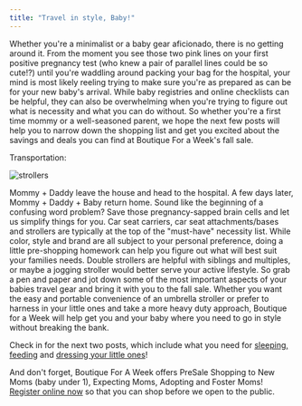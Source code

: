 ```yaml
---
title: "Travel in style, Baby!"
---
```


Whether you're a minimalist or a baby gear aficionado, there is no getting around it. From the moment you see those two pink lines on your first positive pregnancy test (who knew a pair of parallel lines could be so cute!?) until you're waddling around packing your bag for the hospital, your mind is most likely reeling trying to make sure you're as prepared as can be for your new baby's arrival. While baby registries and online checklists can be helpful, they can also be overwhelming when you're trying to figure out what is necessity and what you can do without. So whether you're a first time mommy or a well-seasoned parent, we hope the next few posts will help you to narrow down the shopping list and get you excited about the savings and deals you can find at Boutique For a Week's fall sale.

Transportation:

![strollers](/img/blog/image/stroller%20Collage.jpg)

Mommy + Daddy leave the house and head to the hospital. A few days later, Mommy + Daddy + Baby return home. Sound like the beginning of a confusing word problem? Save those pregnancy-sapped brain cells and let us simplify things for you. Car seat carriers, car seat attachments/bases and strollers are typically at the top of the "must-have" necessity list. While color, style and brand are all subject to your personal preference, doing a little pre-shopping homework can help you figure out what will best suit your families needs. Double strollers are helpful with siblings and multiples, or maybe a jogging stroller would better serve your active lifestyle. So grab a pen and paper and jot down some of the most important aspects of your babies travel gear and bring it with you to the fall sale. Whether you want the easy and portable convenience of an umbrella stroller or prefer to harness in your little ones and take a more heavy duty approach, Boutique for a Week will help get you and your baby where you need to go in style without breaking the bank.

Check in for the next two posts, which include what you need for [sleeping, feeding](/getting-your-baby-to-sleep-and-eat/) and [dressing your little ones](/outfitting-your-baby/)!

And don't forget, Boutique For A Week offers PreSale Shopping to New Moms (baby under 1), Expecting Moms, Adopting and Foster Moms! [Register online now](/register/) so that you can shop before we open to the public.
